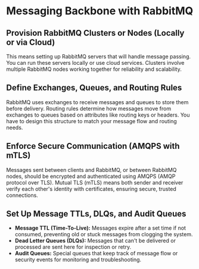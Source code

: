# Messaging Backbone with RabbitMQ

## Provision RabbitMQ Clusters or Nodes (Locally or via Cloud)

This means setting up RabbitMQ servers that will handle message passing. You can run these servers locally or use cloud services. Clusters involve multiple RabbitMQ nodes working together for reliability and scalability.

## Define Exchanges, Queues, and Routing Rules

RabbitMQ uses exchanges to receive messages and queues to store them before delivery. Routing rules determine how messages move from exchanges to queues based on attributes like routing keys or headers. You have to design this structure to match your message flow and routing needs.

## Enforce Secure Communication (AMQPS with mTLS)

Messages sent between clients and RabbitMQ, or between RabbitMQ nodes, should be encrypted and authenticated using AMQPS (AMQP protocol over TLS). Mutual TLS (mTLS) means both sender and receiver verify each other's identity with certificates, ensuring secure, trusted connections.

## Set Up Message TTLs, DLQs, and Audit Queues

- **Message TTL (Time-To-Live):** Messages expire after a set time if not consumed, preventing old or stuck messages from clogging the system.
- **Dead Letter Queues (DLQs):** Messages that can't be delivered or processed are sent here for inspection or retry.
- **Audit Queues:** Special queues that keep track of message flow or security events for monitoring and troubleshooting.
